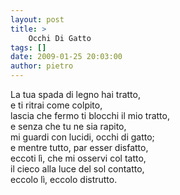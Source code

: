 ```yaml
---
layout: post
title: >
    Occhi Di Gatto
tags: []
date: 2009-01-25 20:03:00
author: pietro
---
```

La tua spada di legno hai tratto,<br/>e ti ritrai come colpito,<br/>lascia che fermo ti blocchi il mio tratto,<br/>e senza che tu ne sia rapito,<br/>mi guardi con lucidi, occhi di gatto;<br/>e mentre tutto, par esser disfatto,<br/>eccoti lì, che mi osservi col tatto,<br/>il cieco alla luce del sol contatto,<br/>eccolo lì, eccolo distrutto.
